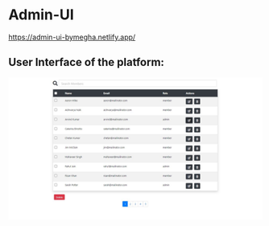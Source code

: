 # Admin-UI

https://admin-ui-bymegha.netlify.app/

## User Interface of the platform:

![Screenshot](./UI-Snippet.JPG)


